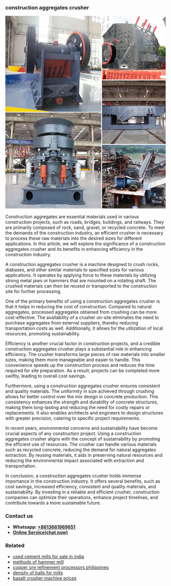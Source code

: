 <h3>construction aggregates crusher</h3><img src='1702953044.jpg' alt=''><p>Construction aggregates are essential materials used in various construction projects, such as roads, bridges, buildings, and railways. They are primarily composed of rock, sand, gravel, or recycled concrete. To meet the demands of the construction industry, an efficient crusher is necessary to process these raw materials into the desired sizes for different applications. In this article, we will explore the significance of a construction aggregates crusher and its benefits in enhancing efficiency in the construction industry.</p><p>A construction aggregates crusher is a machine designed to crush rocks, diabases, and other similar materials to specified sizes for various applications. It operates by applying force to these materials by utilizing strong metal jaws or hammers that are mounted on a rotating shaft. The crushed materials can then be reused or transported to the construction site for further processing.</p><p>One of the primary benefits of using a construction aggregates crusher is that it helps in reducing the cost of construction. Compared to natural aggregates, processed aggregates obtained from crushing can be more cost-effective. The availability of a crusher on-site eliminates the need to purchase aggregates from external suppliers, thereby reducing transportation costs as well. Additionally, it allows for the utilization of local resources, promoting sustainability.</p><p>Efficiency is another crucial factor in construction projects, and a credible construction aggregates crusher plays a substantial role in enhancing efficiency. The crusher transforms large pieces of raw materials into smaller sizes, making them more manageable and easier to handle. This convenience speeds up the construction process and reduces the time required for site preparation. As a result, projects can be completed more swiftly, leading to overall cost savings.</p><p>Furthermore, using a construction aggregates crusher ensures consistent and quality materials. The uniformity in size achieved through crushing allows for better control over the mix design in concrete production. This consistency enhances the strength and durability of concrete structures, making them long-lasting and reducing the need for costly repairs or replacements. It also enables architects and engineers to design structures with greater precision, catering to specific project requirements.</p><p>In recent years, environmental concerns and sustainability have become crucial aspects of any construction project. Using a construction aggregates crusher aligns with the concept of sustainability by promoting the efficient use of resources. The crusher can handle various materials such as recycled concrete, reducing the demand for natural aggregates extraction. By reusing materials, it aids in preserving natural resources and reducing the environmental impact associated with extraction and transportation.</p><p>In conclusion, a construction aggregates crusher holds immense importance in the construction industry. It offers several benefits, such as cost savings, increased efficiency, consistent and quality materials, and sustainability. By investing in a reliable and efficient crusher, construction companies can optimize their operations, enhance project timelines, and contribute towards a more sustainable future.</p><h3>Contact us</h3><ul><li><strong>Whatsapp:&nbsp;<a href="https://wa.me/8613661969651">+8613661969651</a></strong></li><li><a href="https://swt.shibang-china.com/?git&amp;zhl&amp;construction aggregates crusher"><strong>Online Service(chat now)</strong></a></li></ul><h3>Related</h3><ul><li><a href='used cement mills for sale in india.md'>used cement mills for sale in india</a></li><li><a href='methods of hammer mill.md'>methods of hammer mill</a></li><li><a href='copper ore refinement processors philippines.md'>copper ore refinement processors philippines</a></li><li><a href='density of balls for mills.md'>density of balls for mills</a></li><li><a href='basalt crusher machine prices.md'>basalt crusher machine prices</a></li></ul>